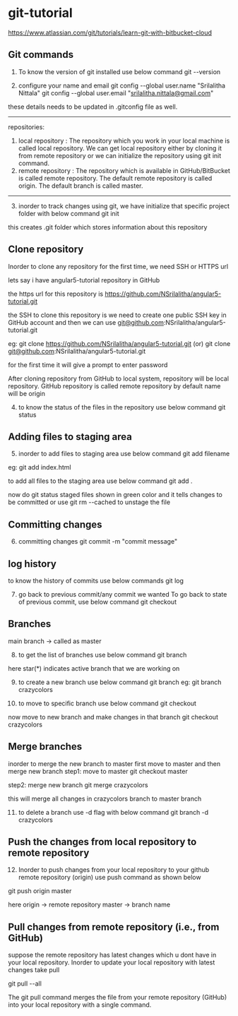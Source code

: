 # git-tutorial

https://www.atlassian.com/git/tutorials/learn-git-with-bitbucket-cloud


Git commands
------------
1. To know the version of git installed use below command
git --version


2. configure your name and email
git config --global user.name "Srilalitha Nittala"
git config --global user.email "srilalitha.nittala@gmail.com"

these details needs to be updated in .gitconfig file as well.

---------------
repositories:
1. local repository : The repository which you work in your local machine is called local repository. We can get local repository either by cloning it from remote repository
    or we can initialize the repository using git init command.
2. remote repository : The repository which is available in GitHub/BitBucket is called remote repository. The default remote repository is called origin. The default branch
   is called master.
----------------


3. inorder to track changes using git, we have initialize that specific project folder with below command
git init

this creates .git folder which stores information about this repository

Clone repository
----------------
Inorder to clone any repository for the first time, we need SSH or HTTPS url

lets say i have angular5-tutorial repository in GitHub

the https url for this repository is
https://github.com/NSrilalitha/angular5-tutorial.git

the SSH to clone this repository is
we need to create one public SSH key in GitHub account and then we can use
git@github.com:NSrilalitha/angular5-tutorial.git

eg:
git clone https://github.com/NSrilalitha/angular5-tutorial.git
(or)
git clone git@github.com:NSrilalitha/angular5-tutorial.git

for the first time it will give a prompt to enter password

After cloning repository from GitHub to local system, repository will be local repository.
GitHub repository is called remote repository by default name will be origin


4. to know the status of the files in the repository use below command
git status

Adding files to staging area
----------------------------
5. inorder to add files to staging area use below command
git add filename

eg: git add index.html

to add all files to the staging area use below command
git add .

now do git status
staged files shown in green color and it tells changes to be committed or 
use git rm --cached <file> to unstage the file

Committing changes
--------------
6. committing changes
git commit -m "commit message"


log history
-----------
to know the history of commits use below commands
git log


7. go back to previous commit/any commit we wanted
To go back to state of previous commit, use below command
git checkout <commit-hash-code>

Branches
--------
main branch -> called as master

8. to get the list of branches use below command
git branch

here star(*) indicates active branch that we are working on

9. to create a new branch use below command
git branch <new-branch-name>
eg: git branch crazycolors
  
10. to move to specific branch use below command
git checkout <branch-name>

now move to new branch and make changes in that branch
git checkout crazycolors

Merge branches
---------------
inorder to merge the new branch to master first move to master and then merge new branch
step1: move to master
git checkout master

step2: merge new branch
git merge crazycolors

this will merge all changes in crazycolors branch to master branch

11. to delete a branch use -d flag with below command
git branch -d crazycolors


Push the changes from local repository to remote repository
-----------------------------------------------------------
12. Inorder to push changes from your local repository to your github remote repository (origin)
    use push command as shown below

git push origin master

here origin -> remote repository
master -> branch name


Pull changes from remote repository (i.e., from GitHub)
--------------------------------------
suppose the remote repository has latest changes which u dont have in your local
repository. Inorder to update your local repository with latest changes take pull

git pull --all

The git pull command merges the file from your remote repository (GitHub) into
 your local repository with a single command.
 
 


